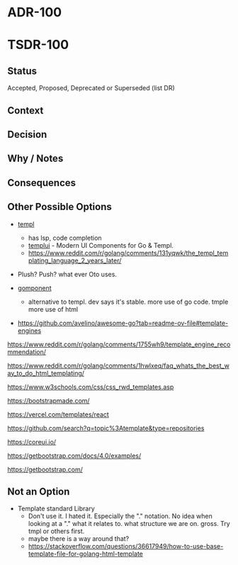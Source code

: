 # ADR-100
# TSDR-100

## Status

Accepted, Proposed, Deprecated or Superseded (list DR)

## Context



## Decision



## Why / Notes



## Consequences



## Other Possible Options

- [templ](https://templ.guide/)
  - has lsp, code completion
  - [templui](https://github.com/axzilla/templui) - Modern UI Components for Go & Templ.
  - https://www.reddit.com/r/golang/comments/131yqwk/the_templ_templating_language_2_years_later/
- Plush? Push? what ever Oto uses.

- [gomponent](https://www.gomponents.com/)
  - alternative to templ. dev says it's stable. more use of go code. tmple more use of html

- https://github.com/avelino/awesome-go?tab=readme-ov-file#template-engines

https://www.reddit.com/r/golang/comments/1755wh9/template_engine_recommendation/

https://www.reddit.com/r/golang/comments/1hwlxeq/faq_whats_the_best_way_to_do_html_templating/


https://www.w3schools.com/css/css_rwd_templates.asp

https://bootstrapmade.com/

https://vercel.com/templates/react

https://github.com/search?q=topic%3Atemplate&type=repositories

https://coreui.io/

  https://getbootstrap.com/docs/4.0/examples/

 https://getbootstrap.com/

## Not an Option

- Template standard Library
  - Don't use it. I hated it. Especially the "." notation. No idea when looking at a "." what it relates to. what structure we are on. gross. Try tmpl or others first.
  - maybe there is a way around that?
  - https://stackoverflow.com/questions/36617949/how-to-use-base-template-file-for-golang-html-template